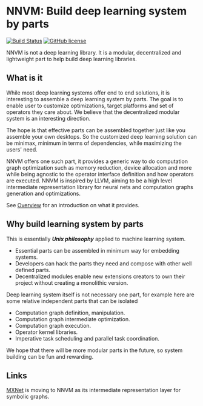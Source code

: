# NNVM: Build deep learning system by parts

[![Build Status](https://travis-ci.org/dmlc/nnvm.svg?branch=master)](https://travis-ci.org/dmlc/nnvm)
[![GitHub license](http://dmlc.github.io/img/apache2.svg)](./LICENSE)

NNVM is not a deep learning library. It is a modular,
decentralized and lightweight part to help build deep learning libraries.

## What is it

While most deep learning systems offer end to end solutions,
it is interesting to  assemble a deep learning system by parts.
The goal is to enable user to customize optimizations, target platforms and set of operators they care about.
We believe that the decentralized modular system is an interesting direction.

The hope is that effective parts can be assembled together just like you assemble your own desktops.
So the customized deep learning solution can be minimax, minimum in terms of dependencies,
while maximizing the users' need.

NNVM offers one such part, it provides a generic way to do
computation graph optimization such as memory reduction, device allocation and more
while being agnostic to the operator interface definition and how operators are executed.
NNVM is inspired by LLVM, aiming to be a high level intermediate representation library
for neural nets and computation graphs generation and optimizations.

See [Overview](docs/overview.md) for an introduction on what it provides.

## Why build learning system by parts

This is essentially ***Unix philosophy*** applied to machine learning system.

- Essential parts can be assembled in minimum way for embedding systems.
- Developers can hack the parts they need and compose with other well defined parts.
- Decentralized modules enable new extensions creators to own their project
  without creating a monolithic version.

Deep learning system itself is not necessary one part, for example
here are some relative independent parts that can be isolated

- Computation graph definition, manipulation.
- Computation graph intermediate optimization.
- Computation graph execution.
- Operator kernel libraries.
- Imperative task scheduling and parallel task coordination.

We hope that there will be more modular parts in the future,
so system building can be fun and rewarding.

## Links

[MXNet](https://github.com/dmlc/mxnet) is moving to NNVM as its intermediate
representation layer for symbolic graphs.
